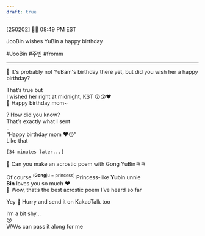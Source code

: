```yaml
---
draft: true
---
```

[250202] 🐣💭 08:49 PM EST

JooBin wishes YuBin a happy birthday 

#JooBin #주빈 #fromm

___

🫧 It's probably not YuBam's birthday there yet, but did you wish her a happy birthday?

That’s true but  
I wished her right at midnight, KST
😚😚❤️  
🫧 Happy birthday mom~

? How did you know?  
That’s exactly what I sent  
..  
“Happy birthday mom ❤️😚”  
Like that

`[34 minutes later...]`

🫧 Can you make an acrostic poem with Gong YuBinㅋㅋ

Of course 
<sup>(**Gong**ju = princess)</sup> Princess-like
**Yu**bin unnie  
**Bin** loves you so much ❤️  
🫧 Wow, that’s the best acrostic poem I’ve heard so far

Yey
🫧 Hurry and send it on KakaoTalk too

I’m a bit shy…  
😚  
WAVs can pass it along for me